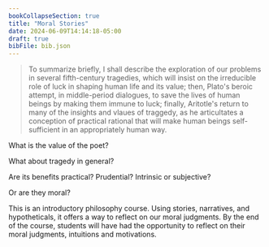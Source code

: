 ```yaml
---
bookCollapseSection: true
title: "Moral Stories"
date: 2024-06-09T14:14:18-05:00
draft: true
bibFile: bib.json
---
```


> To summarize briefly, I shall describe the exploration of our problems in several fifth-century tragedies, which will insist on the irreducible role of luck in shaping human life and its value; then, Plato's beroic attempt, in middle-period dialogues, to save the lives of human beings by making them immune to luck; finally, Aritotle's return to many of the insights and vlaues of traggedy, as he articultates a conception of practical rational that will make human beings self-sufficient in an appropriately human way.

What is the value of the poet?

What about tragedy in general?

Are its benefits practical? Prudential? Intrinsic or subjective?

Or are they moral?

This is an introductory philosophy course. Using stories, narratives, and hypotheticals, it offers a way to reflect on our moral judgments. By the end of the course, students will have had the opportunity to reflect on their moral judgments, intuitions and motivations.
